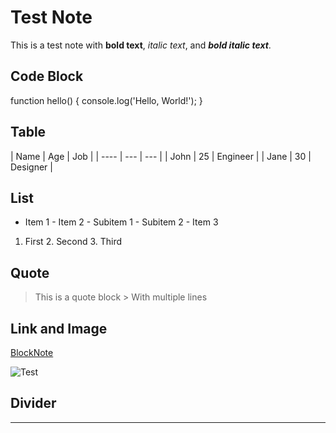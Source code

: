 # Test Note

This is a test note with **bold text**, *italic text*, and ***bold italic text***.

## Code Block









function hello() { console.log('Hello, World!'); }









## Table

| Name | Age | Job | | ---- | --- | --- | | John | 25 | Engineer | | Jane | 30 | Designer |

## List

* Item 1 - Item 2 - Subitem 1 - Subitem 2 - Item 3

1. First 2. Second 3. Third

## Quote

> This is a quote block > With multiple lines

## Link and Image

[BlockNote](https://www.blocknotejs.org)

![Test](https://example.com/test.png)

## Divider

---

